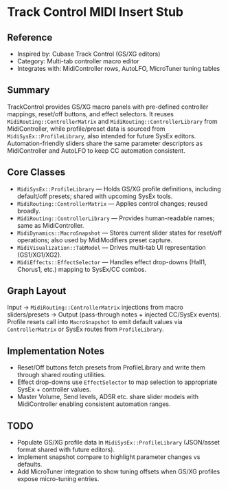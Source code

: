 # Track Control MIDI Insert Stub

## Reference
- Inspired by: Cubase Track Control (GS/XG editors)
- Category: Multi-tab controller macro editor
- Integrates with: MidiController rows, AutoLFO, MicroTuner tuning tables

## Summary
TrackControl provides GS/XG macro panels with pre-defined controller mappings, reset/off buttons, and effect selectors. It reuses `MidiRouting::ControllerMatrix` and `MidiRouting::ControllerLibrary` from MidiController, while profile/preset data is sourced from `MidiSysEx::ProfileLibrary`, also intended for future SysEx editors. Automation-friendly sliders share the same parameter descriptors as MidiController and AutoLFO to keep CC automation consistent.

## Core Classes
- `MidiSysEx::ProfileLibrary` — Holds GS/XG profile definitions, including default/off presets; shared with upcoming SysEx tools.
- `MidiRouting::ControllerMatrix` — Applies control changes; reused broadly.
- `MidiRouting::ControllerLibrary` — Provides human-readable names; same as MidiController.
- `MidiDynamics::MacroSnapshot` — Stores current slider states for reset/off operations; also used by MidiModifiers preset capture.
- `MidiVisualization::TabModel` — Drives multi-tab UI representation (GS1/XG1/XG2).
- `MidiEffects::EffectSelector` — Handles effect drop-downs (Hall1, Chorus1, etc.) mapping to SysEx/CC combos.

## Graph Layout
Input → `MidiRouting::ControllerMatrix` injections from macro sliders/presets → Output (pass-through notes + injected CC/SysEx events). Profile resets call into `MacroSnapshot` to emit default values via `ControllerMatrix` or SysEx routes from `ProfileLibrary`.

## Implementation Notes
- Reset/Off buttons fetch presets from ProfileLibrary and write them through shared routing utilities.
- Effect drop-downs use `EffectSelector` to map selection to appropriate SysEx + controller values.
- Master Volume, Send levels, ADSR etc. share slider models with MidiController enabling consistent automation ranges.

## TODO
- Populate GS/XG profile data in `MidiSysEx::ProfileLibrary` (JSON/asset format shared with future editors).
- Implement snapshot compare to highlight parameter changes vs defaults.
- Add MicroTuner integration to show tuning offsets when GS/XG profiles expose micro-tuning entries.
